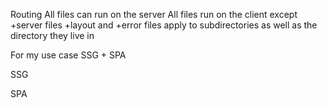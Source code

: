 Routing
All files can run on the server
All files run on the client except +server files
+layout and +error files apply to subdirectories as well as the directory they live in

For my use case
SSG + SPA

SSG

SPA
